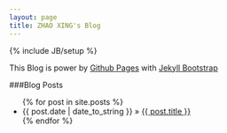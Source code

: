 ```yaml
---
layout: page
title: ZHAO XING's Blog
---
```

{% include JB/setup %}

This Blog is power by [Github Pages](https://pages.github.com) with [Jekyll Bootstrap](http://jekyllbootstrap.com)

###Blog Posts

<ul class="posts">
  {% for post in site.posts %}
    <li><span>{{ post.date | date_to_string }}</span> &raquo; <a href="{{ BASE_PATH }}{{ post.url }}">{{ post.title }}</a></li>
  {% endfor %}
</ul>

